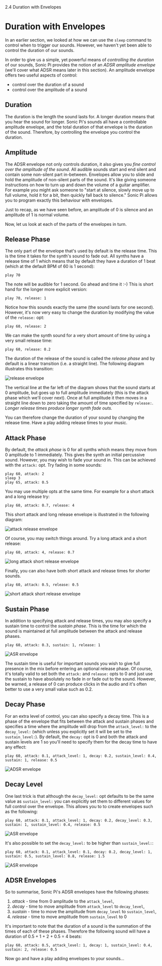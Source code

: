2.4 Duration with Envelopes

# Duration with Envelopes

In an earlier section, we looked at how we can use the `sleep` command
to control when to trigger our sounds. However, we haven't yet been able
to control the duration of our sounds.

In order to give us a simple, yet powerful means of *controlling the
duration* of our sounds, Sonic Pi provides the notion of an *ADSR
amplitude envelope* (we'll cover what ADSR means later in this
section). An amplitude envelope offers two useful aspects of control:

* control over the duration of a sound
* control over the amplitude of a sound

## Duration

The duration is the length the sound lasts for. A longer duration means
that you hear the sound for longer. Sonic Pi's sounds all have a
controllable amplitude envelope, and the total duration of that envelope
is the duration of the sound. Therefore, by controlling the envelope you
control the duration.

## Amplitude

The ADSR envelope not only controls duration, it also gives you *fine
control over the amplitude of the sound*. All audible sounds start and
end silent and contain some non-silent part in-between. Envelopes allow
you to slide and hold the amplitude of non-silent parts of the
sound. It's like giving someone instructions on how to turn up and down
the volume of a guitar amplifier. For example you might ask someone to
"start at silence, slowly move up to full volume, hold it for a bit,
then quickly fall back to silence." Sonic Pi allows you to program
exactly this behaviour with envelopes.

Just to recap, as we have seen before, an amplitude of 0 is silence and
an amplitude of 1 is normal volume.

Now, let us look at each of the parts of the envelopes in turn.

## Release Phase

The only part of the envelope that's used by default is the release
time. This is the time it takes for the synth's sound to fade out. All
synths have a release time of 1 which means that by default they have a
duration of 1 beat (which at the default BPM of 60 is 1 second):

```
play 70
```

The note will be audible for 1 second.  Go ahead and time it :-) This is
short hand for the longer more explicit version:

```
play 70, release: 1
```

Notice how this sounds exactly the same (the sound lasts for one
second). However, it's now very easy to change the duration by modifying
the value of the `release:` opt:


```
play 60, release: 2
```

We can make the synth sound for a very short amount of time by using a
very small release time:

```
play 60, release: 0.2
```

The duration of the release of the sound is called the *release phase*
and by default is a linear transition (i.e. a straight line). The
following diagram illustrates this transition:

![release envelope](../images/tutorial/env-release.png)

The vertical line at the far left of the diagram shows that the sound
starts at 0 amplitude, but goes up to full amplitude immediately (this
is the attack phase which we'll cover next). Once at full amplitude it
then moves in a straight line down to zero taking the amount of time
specified by `release:`.  *Longer release times produce longer synth
fade outs.*

You can therefore change the duration of your sound by changing the
release time. Have a play adding release times to your music.

## Attack Phase

By default, the *attack phase* is 0 for all synths which means they move
from 0 amplitude to 1 immediately. This gives the synth an initial
percussive sound. However, you may wish to fade your sound in. This can
be achieved with the `attack:` opt. Try fading in some sounds:

```
play 60, attack: 2
sleep 3
play 65, attack: 0.5
```

You may use multiple opts at the same time. For example for a short
attack and a long release try:

```
play 60, attack: 0.7, release: 4
```

This short attack and long release envelope is illustrated in the
following diagram:

![attack release envelope](../images/tutorial/env-attack-release.png)

Of course, you may switch things around. Try a long attack and a short
release:

```
play 60, attack: 4, release: 0.7
```

![long attack short release envelope](../images/tutorial/env-long-attack-short-release.png)

Finally, you can also have both short attack and release times for
shorter sounds.

```
play 60, attack: 0.5, release: 0.5
```

![short attack short release envelope](../images/tutorial/env-short-attack-short-release.png)

## Sustain Phase

In addition to specifying attack and release times, you may also specify
a sustain time to control the *sustain phase*. This is the time for
which the sound is maintained at full amplitude between the attack and
release phases.

```
play 60, attack: 0.3, sustain: 1, release: 1
```

![ASR envelope](../images/tutorial/env-attack-sustain-release.png)

The sustain time is useful for important sounds you wish to give full
presence in the mix before entering an optional release phase. Of
course, it's totally valid to set both the `attack:` and `release:` opts
to 0 and just use the sustain to have absolutely no fade in or fade out
to the sound. However, be warned, a release of 0 can produce clicks in
the audio and it's often better to use a very small value such as 0.2.


## Decay Phase

For an extra level of control, you can also specify a decay time. This
is a phase of the envelope that fits between the attack and sustain
phases and specifies a time where the amplitude will drop from the
`attack_level:` to the `decay_level:` (which unless you explicitly set
it will be set to the `sustain_level:`). By default, the `decay:` opt is
0 and both the attack and sustain levels are 1 so you'll need to specify
them for the decay time to have any effect:

```
play 60, attack: 0.1, attack_level: 1, decay: 0.2, sustain_level: 0.4, sustain: 1, release: 0.5
```

![ADSR envelope](../images/tutorial/env-attack-decay-sustain-release.png)


## Decay Level

One last trick is that although the `decay_level:` opt defaults to be
the same value as `sustain_level:` you can explicitly set them to
different values for full control over the envelope. This allows you to
to create envelopes such as the following:

```
play 60, attack: 0.1, attack_level: 1, decay: 0.2, decay_level: 0.3, sustain: 1, sustain_level: 0.4, release: 0.5
```

![ASR envelope](../images/tutorial/env-decay-level.png)

It's also possible to set the `decay_level:` to be higher than `sustain_level:`:

```
play 60, attack: 0.1, attack_level: 0.1, decay: 0.2, decay_level: 1, sustain: 0.5, sustain_level: 0.8, release: 1.5
```

![ASR envelope](../images/tutorial/env-decay-level-2.png)

## ADSR Envelopes

So to summarise, Sonic Pi's ADSR envelopes have the following phases:

1. *attack* - time from 0 amplitude to the `attack_level`,
2. *decay* - time to move amplitude from `attack_level` to `decay_level`,
3. *sustain* - time to move the amplitude from `decay_level` to `sustain_level`,
4. *release* - time to move amplitude from `sustain_level` to 0

It's important to note that the duration of a sound is the summation of
the times of each of these phases. Therefore the following sound will
have a duration of 0.5 + 1 + 2 + 0.5 = 4 beats:

```
play 60, attack: 0.5, attack_level: 1, decay: 1, sustain_level: 0.4, sustain: 2, release: 0.5
```

Now go and have a play adding envelopes to your sounds...

